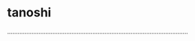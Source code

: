 # tanoshi

........................................................................................................